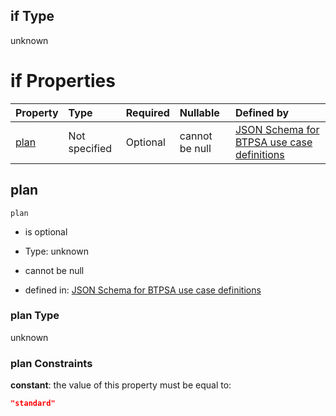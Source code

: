## if Type

unknown

# if Properties

| Property      | Type          | Required | Nullable       | Defined by                                                                                                                                                                                                                                  |
| :------------ | :------------ | :------- | :------------- | :------------------------------------------------------------------------------------------------------------------------------------------------------------------------------------------------------------------------------------------ |
| [plan](#plan) | Not specified | Optional | cannot be null | [JSON Schema for BTPSA use case definitions](btpsa-usecase-properties-services-items-allof-1-then-allof-93-then-allof-1-if-properties-plan.md "undefined#/properties/services/items/allOf/1/then/allOf/93/then/allOf/1/if/properties/plan") |

## plan



`plan`

*   is optional

*   Type: unknown

*   cannot be null

*   defined in: [JSON Schema for BTPSA use case definitions](btpsa-usecase-properties-services-items-allof-1-then-allof-93-then-allof-1-if-properties-plan.md "undefined#/properties/services/items/allOf/1/then/allOf/93/then/allOf/1/if/properties/plan")

### plan Type

unknown

### plan Constraints

**constant**: the value of this property must be equal to:

```json
"standard"
```
